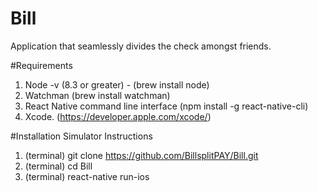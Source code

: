 # Bill
Application that seamlessly divides the check amongst friends.

#Requirements
1.  Node -v (8.3 or greater) - (brew install node)
2. Watchman (brew install watchman)
3. React Native command line interface (npm install -g react-native-cli)
4. Xcode. (https://developer.apple.com/xcode/)


#Installation Simulator Instructions
1. (terminal) git clone https://github.com/BillsplitPAY/Bill.git
2. (terminal) cd Bill
3. (terminal) react-native run-ios
